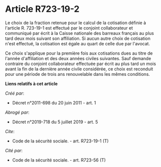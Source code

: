 # Article R723-19-2

Le choix de la fraction retenue pour le calcul de la cotisation définie à l'article R. 723-19-1 est effectué par le conjoint
collaborateur et communiqué par écrit à la Caisse nationale des barreaux français au plus tard deux mois suivant son
affiliation. Si aucun autre choix de cotisation n'est effectué, la cotisation est égale au quart de celle due par l'avocat. 

Ce choix s'applique pour la première fois aux cotisations dues au titre de l'année d'affiliation et des deux années civiles
suivantes. Sauf demande contraire du conjoint collaborateur effectuée par écrit au plus tard un mois avant la fin de la
dernière année civile considérée, ce choix est reconduit pour une période de trois ans renouvelable dans les mêmes
conditions.

**Liens relatifs à cet article**

_Créé par_:

  - Décret n°2011-698 du 20 juin 2011 - art. 1

_Abrogé par_:

  - Décret n°2019-718 du 5 juillet 2019 - art. 5

_Cite_:

  - Code de la sécurité sociale. - art. R723-19-1 (T)

_Cité par_:

  - Code de la sécurité sociale. - art. R723-56 (T)
